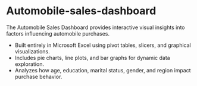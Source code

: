 # Automobile-sales-dashboard
The Automobile Sales Dashboard provides interactive visual insights into factors influencing automobile purchases.

- Built entirely in Microsoft Excel using pivot tables, slicers, and graphical visualizations.
- Includes pie charts, line plots, and bar graphs for dynamic data exploration.
- Analyzes how age, education, marital status, gender, and region impact purchase behavior.
